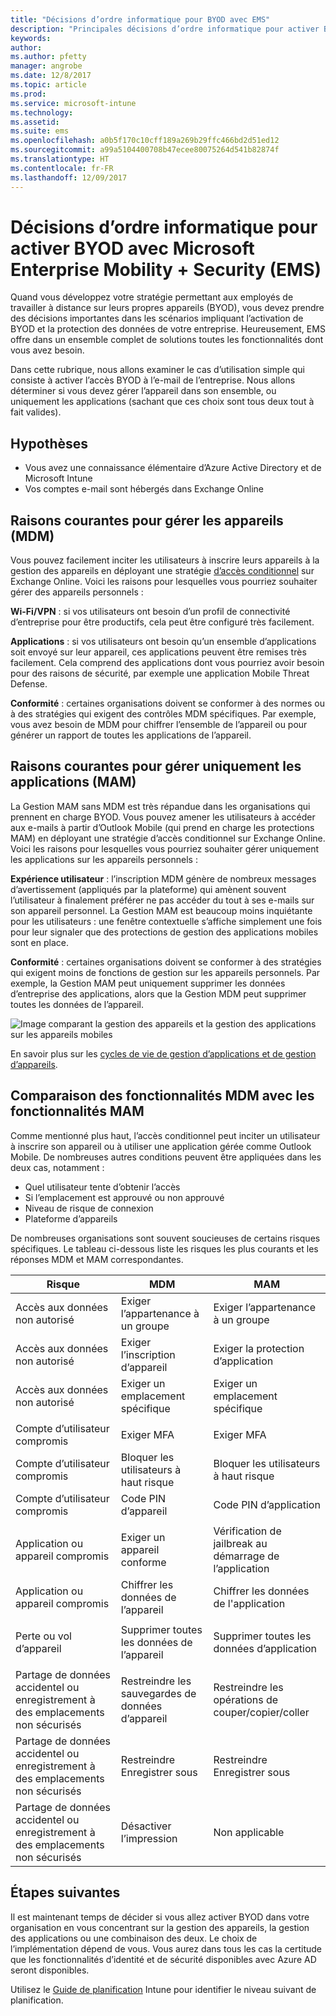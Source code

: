 ```yaml
---
title: "Décisions d’ordre informatique pour BYOD avec EMS"
description: "Principales décisions d’ordre informatique pour activer BYOD et protéger les données d’entreprise avec Microsoft Enterprise Mobility + Security."
keywords: 
author: 
ms.author: pfetty
manager: angrobe
ms.date: 12/8/2017
ms.topic: article
ms.prod: 
ms.service: microsoft-intune
ms.technology: 
ms.assetid: 
ms.suite: ems
ms.openlocfilehash: a0b5f170c10cff189a269b29ffc466bd2d51ed12
ms.sourcegitcommit: a99a5104400708b47ecee80075264d541b82874f
ms.translationtype: HT
ms.contentlocale: fr-FR
ms.lasthandoff: 12/09/2017
---
```

# <a name="technology-decisions-for-enabling-byod-with-microsoft-enterprise-mobility--security-ems"></a>Décisions d’ordre informatique pour activer BYOD avec Microsoft Enterprise Mobility + Security (EMS)

Quand vous développez votre stratégie permettant aux employés de travailler à distance sur leurs propres appareils (BYOD), vous devez prendre des décisions importantes dans les scénarios impliquant l’activation de BYOD et la protection des données de votre entreprise. Heureusement, EMS offre dans un ensemble complet de solutions toutes les fonctionnalités dont vous avez besoin.  

Dans cette rubrique, nous allons examiner le cas d’utilisation simple qui consiste à activer l’accès BYOD à l’e-mail de l’entreprise. Nous allons déterminer si vous devez gérer l’appareil dans son ensemble, ou uniquement les applications (sachant que ces choix sont tous deux tout à fait valides).

## <a name="assumptions"></a>Hypothèses
* Vous avez une connaissance élémentaire d’Azure Active Directory et de Microsoft Intune
* Vos comptes e-mail sont hébergés dans Exchange Online

## <a name="common-reasons-to-manage-the-device-mdm"></a>Raisons courantes pour gérer les appareils (MDM)
Vous pouvez facilement inciter les utilisateurs à inscrire leurs appareils à la gestion des appareils en déployant une stratégie [d’accès conditionnel](https://docs.microsoft.com/azure/active-directory/active-directory-conditional-access-azure-portal) sur Exchange Online. Voici les raisons pour lesquelles vous pourriez souhaiter gérer des appareils personnels :

**Wi-Fi/VPN** : si vos utilisateurs ont besoin d’un profil de connectivité d’entreprise pour être productifs, cela peut être configuré très facilement.

**Applications** : si vos utilisateurs ont besoin qu’un ensemble d’applications soit envoyé sur leur appareil, ces applications peuvent être remises très facilement. Cela comprend des applications dont vous pourriez avoir besoin pour des raisons de sécurité, par exemple une application Mobile Threat Defense.

**Conformité** : certaines organisations doivent se conformer à des normes ou à des stratégies qui exigent des contrôles MDM spécifiques. Par exemple, vous avez besoin de MDM pour chiffrer l’ensemble de l’appareil ou pour générer un rapport de toutes les applications de l’appareil.

## <a name="common-reasons-to-only-manage-the-apps-mam"></a>Raisons courantes pour gérer uniquement les applications (MAM)
La Gestion MAM sans MDM est très répandue dans les organisations qui prennent en charge BYOD. Vous pouvez amener les utilisateurs à accéder aux e-mails à partir d’Outlook Mobile (qui prend en charge les protections MAM) en déployant une stratégie d’accès conditionnel sur Exchange Online. Voici les raisons pour lesquelles vous pourriez souhaiter gérer uniquement les applications sur les appareils personnels :

**Expérience utilisateur** : l’inscription MDM génère de nombreux messages d’avertissement (appliqués par la plateforme) qui amènent souvent l’utilisateur à finalement préférer ne pas accéder du tout à ses e-mails sur son appareil personnel. La Gestion MAM est beaucoup moins inquiétante pour les utilisateurs : une fenêtre contextuelle s’affiche simplement une fois pour leur signaler que des protections de gestion des applications mobiles sont en place.

**Conformité** : certaines organisations doivent se conformer à des stratégies qui exigent moins de fonctions de gestion sur les appareils personnels. Par exemple, la Gestion MAM peut uniquement supprimer les données d’entreprise des applications, alors que la Gestion MDM peut supprimer toutes les données de l’appareil.

![Image comparant la gestion des appareils et la gestion des applications sur les appareils mobiles](./media/byod-app-device-mgmt.png)

En savoir plus sur les [cycles de vie de gestion d’applications et de gestion d’appareils](introduction-device-app-lifecycles.md).

## <a name="mdm-vs-mam-capability-comparison"></a>Comparaison des fonctionnalités MDM avec les fonctionnalités MAM
Comme mentionné plus haut, l’accès conditionnel peut inciter un utilisateur à inscrire son appareil ou à utiliser une application gérée comme Outlook Mobile. De nombreuses autres conditions peuvent être appliquées dans les deux cas, notamment :

* Quel utilisateur tente d’obtenir l’accès
* Si l’emplacement est approuvé ou non approuvé
*   Niveau de risque de connexion
* Plateforme d’appareils

De nombreuses organisations sont souvent soucieuses de certains risques spécifiques.  Le tableau ci-dessous liste les risques les plus courants et les réponses MDM et MAM correspondantes.

| Risque   |   MDM  |   MAM  |
|------------|--------|--------|
|Accès aux données non autorisé | Exiger l’appartenance à un groupe | Exiger l’appartenance à un groupe |
|Accès aux données non autorisé | Exiger l’inscription d’appareil | Exiger la protection d’application |
|Accès aux données non autorisé | Exiger un emplacement spécifique | Exiger un emplacement spécifique |
| | | |
|Compte d’utilisateur compromis| Exiger MFA | Exiger MFA|
|Compte d’utilisateur compromis | Bloquer les utilisateurs à haut risque | Bloquer les utilisateurs à haut risque |
|Compte d’utilisateur compromis | Code PIN d’appareil | Code PIN d’application |
| | | |
| Application ou appareil compromis | Exiger un appareil conforme | Vérification de jailbreak au démarrage de l’application |
| Application ou appareil compromis | Chiffrer les données de l’appareil | Chiffrer les données de l'application |
| | | |
|Perte ou vol d’appareil | Supprimer toutes les données de l’appareil | Supprimer toutes les données d’application|
| | | |
| Partage de données accidentel ou enregistrement à des emplacements non sécurisés | Restreindre les sauvegardes de données d’appareil | Restreindre les opérations de couper/copier/coller|
| Partage de données accidentel ou enregistrement à des emplacements non sécurisés | Restreindre Enregistrer sous | Restreindre Enregistrer sous |
|Partage de données accidentel ou enregistrement à des emplacements non sécurisés | Désactiver l’impression | Non applicable|

## <a name="next-steps"></a>Étapes suivantes
Il est maintenant temps de décider si vous allez activer BYOD dans votre organisation en vous concentrant sur la gestion des appareils, la gestion des applications ou une combinaison des deux. Le choix de l’implémentation dépend de vous. Vous aurez dans tous les cas la certitude que les fonctionnalités d’identité et de sécurité disponibles avec Azure AD seront disponibles.

Utilisez le [Guide de planification](planning-guide.md) Intune pour identifier le niveau suivant de planification.
